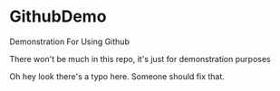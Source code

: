 # GithubDemo
Demonstration For Using Github

There won't be much in this repo, it's just for demonstration purposes

Oh hey look there's a typo here. Someone should fix that.
